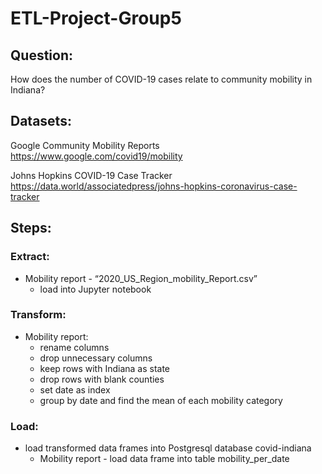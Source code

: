# ETL-Project-Group5

## Question:
How does the number of COVID-19 cases relate to community mobility in Indiana?

## Datasets:
Google Community Mobility Reports https://www.google.com/covid19/mobility

Johns Hopkins COVID-19 Case Tracker https://data.world/associatedpress/johns-hopkins-coronavirus-case-tracker

## Steps:

### Extract:
* Mobility report - “2020_US_Region_mobility_Report.csv”
    * load into Jupyter notebook

### Transform:
* Mobility report:
    * rename columns
    * drop unnecessary columns
    * keep rows with Indiana as state
    * drop rows with blank counties
    * set date as index
    * group by date and find the mean of each mobility category

### Load:   
* load transformed data frames into Postgresql database covid-indiana
    * Mobility report - load data frame into table mobility_per_date